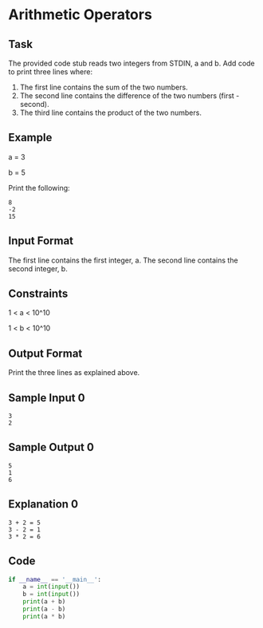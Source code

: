 # Arithmetic Operators

## Task
The provided code stub reads two integers from STDIN, a and b. Add code to print three lines where:

1. The first line contains the sum of the two numbers.
2. The second line contains the difference of the two numbers (first - second).
3. The third line contains the product of the two numbers.
## Example

a = 3

b = 5

Print the following:

    8
    -2
    15
## Input Format

The first line contains the first integer, a.
The second line contains the second integer, b.

## Constraints


1 < a < 10^10

1 < b < 10^10

## Output Format

Print the three lines as explained above.

## Sample Input 0

    3
    2
## Sample Output 0

    5
    1
    6
## Explanation 0

    3 + 2 = 5
    3 - 2 = 1
    3 * 2 = 6

## Code

```python
if __name__ == '__main__':
    a = int(input())
    b = int(input())
    print(a + b)
    print(a - b)
    print(a * b)
```
